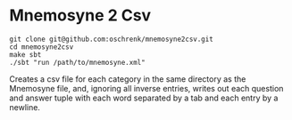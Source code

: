 # Mnemosyne 2 Csv #

	git clone git@github.com:oschrenk/mnemosyne2csv.git
	cd mnemosyne2csv
	make sbt
	./sbt "run /path/to/mnemosyne.xml"

Creates a csv file for each category in the same directory as the Mnemosyne file, and, ignoring all inverse entries, writes out each question and answer tuple with each word separated by a tab and each entry by a newline.